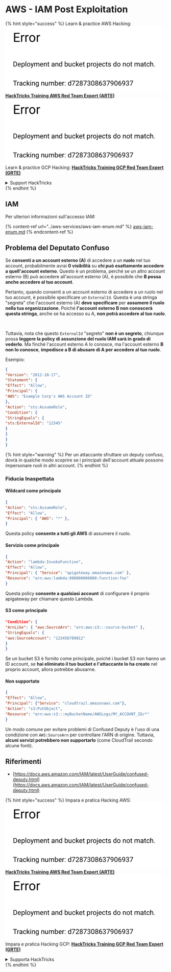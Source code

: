 # AWS - IAM Post Exploitation

{% hint style="success" %}
Learn & practice AWS Hacking:<img src="../../../.gitbook/assets/image (1) (1).png" alt="" data-size="line">[**HackTricks Training AWS Red Team Expert (ARTE)**](https://training.hacktricks.xyz/courses/arte)<img src="../../../.gitbook/assets/image (1) (1).png" alt="" data-size="line">\
Learn & practice GCP Hacking: <img src="../../../.gitbook/assets/image (2).png" alt="" data-size="line">[**HackTricks Training GCP Red Team Expert (GRTE)**<img src="../../../.gitbook/assets/image (2).png" alt="" data-size="line">](https://training.hacktricks.xyz/courses/grte)

<details>

<summary>Support HackTricks</summary>

* Check the [**subscription plans**](https://github.com/sponsors/carlospolop)!
* **Join the** 💬 [**Discord group**](https://discord.gg/hRep4RUj7f) or the [**telegram group**](https://t.me/peass) or **follow** us on **Twitter** 🐦 [**@hacktricks\_live**](https://twitter.com/hacktricks\_live)**.**
* **Share hacking tricks by submitting PRs to the** [**HackTricks**](https://github.com/carlospolop/hacktricks) and [**HackTricks Cloud**](https://github.com/carlospolop/hacktricks-cloud) github repos.

</details>
{% endhint %}

## IAM

Per ulteriori informazioni sull'accesso IAM:

{% content-ref url="../aws-services/aws-iam-enum.md" %}
[aws-iam-enum.md](../aws-services/aws-iam-enum.md)
{% endcontent-ref %}

## Problema del Deputato Confuso

Se **consenti a un account esterno (A)** di accedere a un **ruolo** nel tuo account, probabilmente avrai **0 visibilità** su **chi può esattamente accedere a quell'account esterno**. Questo è un problema, perché se un altro account esterno (B) può accedere all'account esterno (A), è possibile che **B possa anche accedere al tuo account**.

Pertanto, quando consenti a un account esterno di accedere a un ruolo nel tuo account, è possibile specificare un `ExternalId`. Questa è una stringa "segreta" che l'account esterno (A) **deve specificare** per **assumere il ruolo nella tua organizzazione**. Poiché **l'account esterno B non conoscerà questa stringa**, anche se ha accesso su A, **non potrà accedere al tuo ruolo**.

<figure><img src="../../../.gitbook/assets/image (95).png" alt=""><figcaption></figcaption></figure>

Tuttavia, nota che questo `ExternalId` "segreto" **non è un segreto**, chiunque possa **leggere la policy di assunzione del ruolo IAM sarà in grado di vederlo**. Ma finché l'account esterno A lo conosce, ma l'account esterno **B non lo conosce**, **impedisce a B di abusare di A per accedere al tuo ruolo**.

Esempio:
```json
{
"Version": "2012-10-17",
"Statement": {
"Effect": "Allow",
"Principal": {
"AWS": "Example Corp's AWS Account ID"
},
"Action": "sts:AssumeRole",
"Condition": {
"StringEquals": {
"sts:ExternalId": "12345"
}
}
}
}
```
{% hint style="warning" %}
Per un attaccante sfruttare un deputy confuso, dovrà in qualche modo scoprire se i principali dell'account attuale possono impersonare ruoli in altri account.
{% endhint %}

### Fiducia Inaspettata

#### Wildcard come principale
```json
{
"Action": "sts:AssumeRole",
"Effect": "Allow",
"Principal": { "AWS": "*" },
}
```
Questa policy **consente a tutti gli AWS** di assumere il ruolo.

#### Servizio come principale
```json
{
"Action": "lambda:InvokeFunction",
"Effect": "Allow",
"Principal": { "Service": "apigateway.amazonaws.com" },
"Resource": "arn:aws:lambda:000000000000:function:foo"
}
```
Questa policy **consente a qualsiasi account** di configurare il proprio apigateway per chiamare questo Lambda.

#### S3 come principale
```json
"Condition": {
"ArnLike": { "aws:SourceArn": "arn:aws:s3:::source-bucket" },
"StringEquals": {
"aws:SourceAccount": "123456789012"
}
}
```
Se un bucket S3 è fornito come principale, poiché i bucket S3 non hanno un ID account, se **hai eliminato il tuo bucket e l'attaccante lo ha creato** nel proprio account, allora potrebbe abusarne.

#### Non supportato
```json
{
"Effect": "Allow",
"Principal": {"Service": "cloudtrail.amazonaws.com"},
"Action": "s3:PutObject",
"Resource": "arn:aws:s3:::myBucketName/AWSLogs/MY_ACCOUNT_ID/*"
}
```
Un modo comune per evitare problemi di Confused Deputy è l'uso di una condizione con `AWS:SourceArn` per controllare l'ARN di origine. Tuttavia, **alcuni servizi potrebbero non supportarlo** (come CloudTrail secondo alcune fonti).

## Riferimenti

* [https://docs.aws.amazon.com/IAM/latest/UserGuide/confused-deputy.html](https://docs.aws.amazon.com/IAM/latest/UserGuide/confused-deputy.html)

{% hint style="success" %}
Impara e pratica Hacking AWS:<img src="../../../.gitbook/assets/image (1) (1).png" alt="" data-size="line">[**HackTricks Training AWS Red Team Expert (ARTE)**](https://training.hacktricks.xyz/courses/arte)<img src="../../../.gitbook/assets/image (1) (1).png" alt="" data-size="line">\
Impara e pratica Hacking GCP: <img src="../../../.gitbook/assets/image (2).png" alt="" data-size="line">[**HackTricks Training GCP Red Team Expert (GRTE)**<img src="../../../.gitbook/assets/image (2).png" alt="" data-size="line">](https://training.hacktricks.xyz/courses/grte)

<details>

<summary>Supporta HackTricks</summary>

* Controlla i [**piani di abbonamento**](https://github.com/sponsors/carlospolop)!
* **Unisciti al** 💬 [**gruppo Discord**](https://discord.gg/hRep4RUj7f) o al [**gruppo telegram**](https://t.me/peass) o **seguici** su **Twitter** 🐦 [**@hacktricks\_live**](https://twitter.com/hacktricks\_live)**.**
* **Condividi trucchi di hacking inviando PR ai** [**HackTricks**](https://github.com/carlospolop/hacktricks) e [**HackTricks Cloud**](https://github.com/carlospolop/hacktricks-cloud) repos su github.

</details>
{% endhint %}
